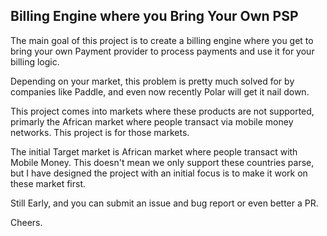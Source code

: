 ## Billing Engine where you Bring Your Own PSP 

The main goal of this project is to create a billing engine where you get to bring your own 
Payment provider to process payments and use it for your billing logic.

Depending on your market, this problem is pretty much solved for by companies like Paddle, and 
even now recently Polar will get it nail down.

This project comes into  markets where these products are not supported, primarly the African market 
where people transact via mobile money networks. This project is for those markets.

The initial Target market is African market where people transact with Mobile Money. This doesn't mean we only support these countries parse, but I have designed the project with an initial focus is to make it work on these market first.

Still Early, and you can submit an issue and bug report or even better a PR.

Cheers.